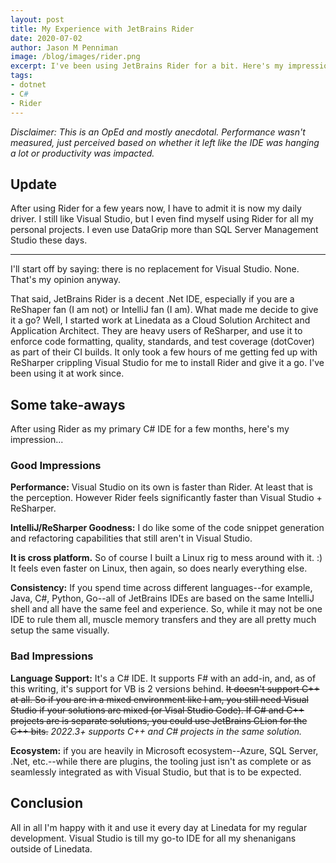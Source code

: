 ```yaml
---
layout: post
title: My Experience with JetBrains Rider
date: 2020-07-02
author: Jason M Penniman
image: /blog/images/rider.png
excerpt: I've been using JetBrains Rider for a bit. Here's my impressions on the popular IDE for dotnet.
tags:
- dotnet
- C#
- Rider
---
```


_Disclaimer: This is an OpEd and mostly anecdotal. Performance wasn't measured, just perceived based on whether it left like the IDE was hanging a lot or productivity was impacted._

## Update

After using Rider for a few years now, I have to admit it is now my daily driver. I still like Visual Studio, but I even find myself using Rider for all my personal projects. I even use DataGrip more than SQL Server Management Studio these days.



---
I'll start off by saying: there is no replacement for Visual Studio. None. That's my opinion anyway.

That said, JetBrains Rider is a decent .Net IDE, especially if you are a ReShaper fan (I am not) or IntelliJ fan (I am). What made me decide to give it a go? Well, I started work at Linedata as a Cloud Solution Architect and Application Architect. They are heavy users of ReSharper, and use it to enforce code formatting, quality, standards, and test coverage (dotCover) as part of their CI builds. It only took a few hours of me getting fed up with ReSharper crippling Visual Studio for me to install Rider and give it a go. I've been using it at work since.

## Some take-aways

After using Rider as my primary C# IDE for a few months, here's my impression...

### Good Impressions

**Performance:** Visual Studio on its own is faster than Rider. At least that is the perception. However Rider feels significantly faster than Visual Studio + ReSharper. 

**IntelliJ/ReSharper Goodness:** I do like some of the code snippet generation and refactoring capabilities that still aren't in Visual Studio. 

**It is cross platform.** So of course I built a Linux rig to mess around with it. :) It feels even faster on Linux, then again, so does nearly everything else.

**Consistency:** If you spend time across different languages--for example, Java, C#, Python, Go--all of JetBrains IDEs are based on the same IntelliJ shell and all have the same feel and experience. So, while it may not be one IDE to rule them all, muscle memory transfers and they are all pretty much setup the same visually.

### Bad Impressions

**Language Support:** It's a C# IDE. It supports F# with an add-in, and, as of this writing, it's support for VB is 2 versions behind. ~~It doesn't support C++ at all. So if you are in a mixed environment like I am, you still need Visual Studio if your solutions are mixed (or Visal Studio Code). If C# and C++ projects are is separate solutions, you could use JetBrains CLion for the C++ bits.~~ _2022.3+ supports C++ and C# projects in the same solution._

**Ecosystem:** if you are heavily in Microsoft ecosystem--Azure, SQL Server, .Net, etc.--while there are plugins, the tooling just isn't as complete or as seamlessly integrated as with Visual Studio, but that is to be expected.

## Conclusion

All in all I'm happy with it and use it every day at Linedata for my regular development. Visual Studio is till my go-to IDE for all my shenanigans outside of Linedata.
